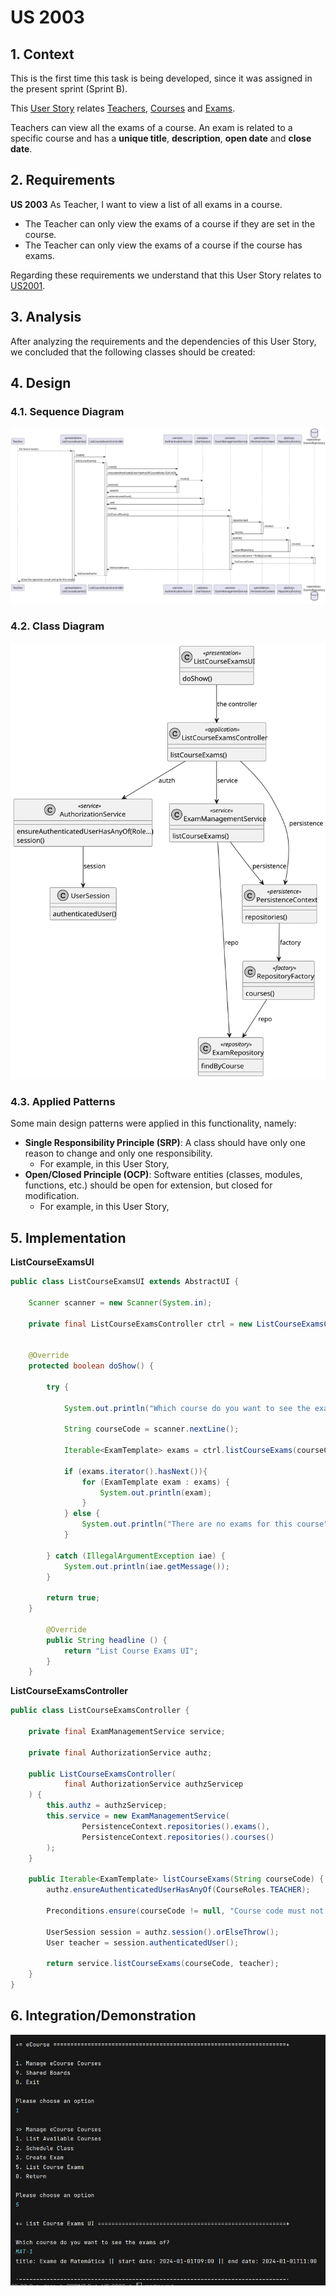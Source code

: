 # US 2003

## 1. Context

This is the first time this task is being developed, since it was assigned in the present sprint (Sprint B).

This [User Story](../../Glossary.md)  relates [Teachers](../../Glossary.md), [Courses](../../Glossary.md) and [Exams](../../Glossary.md).

Teachers can view all the exams of a course. An exam is related to a specific course and has a **unique title**, **description**, **open date** and **close date**.

## 2. Requirements

**US 2003** As Teacher, I want to view a list of all exams in a course.

- The Teacher can only view the exams of a course if they are set in the course.
- The Teacher can only view the exams of a course if the course has exams.

Regarding these requirements we understand that this User Story relates to [US2001](../US_2001/readme.md).

## 3. Analysis

After analyzing the requirements and the dependencies of this User Story, we concluded that the following classes should be created:

## 4. Design

### 4.1. Sequence Diagram

![Sequence Diagram](SD/ListCourseExams-SD.svg "List Course's Exams - Sequence Diagram")

### 4.2. Class Diagram

![Class Diagram](CD/ListCourseExams-CD.svg "List Course's Exams - Class Diagram")

### 4.3. Applied Patterns

Some main design patterns were applied in this functionality, namely:
- **Single Responsibility Principle (SRP)**: A class should have only one reason to change and only one responsibility.
    - For example, in this User Story,
- **Open/Closed Principle (OCP)**: Software entities (classes, modules, functions, etc.) should be open for extension, but closed for modification.
    - For example, in this User Story,

## 5. Implementation

**ListCourseExamsUI**

```java
public class ListCourseExamsUI extends AbstractUI {

    Scanner scanner = new Scanner(System.in);

    private final ListCourseExamsController ctrl = new ListCourseExamsController(AuthzRegistry.authorizationService());


    @Override
    protected boolean doShow() {

        try {

            System.out.println("Which course do you want to see the exams of?");

            String courseCode = scanner.nextLine();

            Iterable<ExamTemplate> exams = ctrl.listCourseExams(courseCode);

            if (exams.iterator().hasNext()){
                for (ExamTemplate exam : exams) {
                    System.out.println(exam);
                }
            } else {
                System.out.println("There are no exams for this course");
            }

        } catch (IllegalArgumentException iae) {
            System.out.println(iae.getMessage());
        }

        return true;
    }

        @Override
        public String headline () {
            return "List Course Exams UI";
        }
    }
   ```

**ListCourseExamsController**

```java
public class ListCourseExamsController {

    private final ExamManagementService service;

    private final AuthorizationService authz;

    public ListCourseExamsController(
            final AuthorizationService authzServicep
    ) {
        this.authz = authzServicep;
        this.service = new ExamManagementService(
                PersistenceContext.repositories().exams(),
                PersistenceContext.repositories().courses()
        );
    }

    public Iterable<ExamTemplate> listCourseExams(String courseCode) {
        authz.ensureAuthenticatedUserHasAnyOf(CourseRoles.TEACHER);

        Preconditions.ensure(courseCode != null, "Course code must not be null");

        UserSession session = authz.session().orElseThrow();
        User teacher = session.authenticatedUser();

        return service.listCourseExams(courseCode, teacher);
    }
}
```

## 6. Integration/Demonstration

![img.png](img.png)
